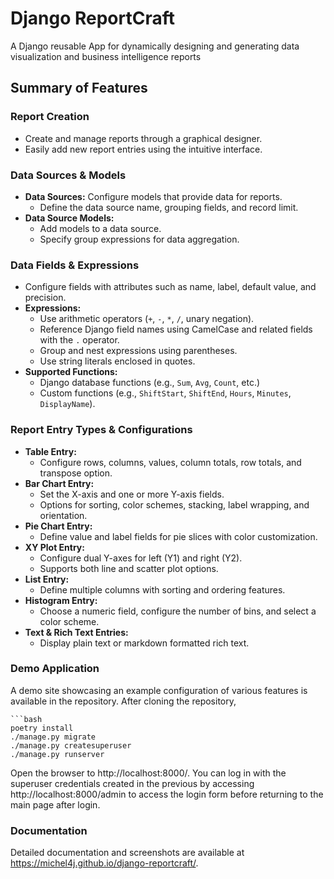 # Django ReportCraft
A Django reusable App for dynamically designing and generating data visualization and 
business intelligence reports

## Summary of Features

### Report Creation
- Create and manage reports through a graphical designer.
- Easily add new report entries using the intuitive interface.

### Data Sources & Models
- **Data Sources:** Configure models that provide data for reports.  
  - Define the data source name, grouping fields, and record limit.
- **Data Source Models:**  
  - Add models to a data source.
  - Specify group expressions for data aggregation.

### Data Fields & Expressions
- Configure fields with attributes such as name, label, default value, and precision.
- **Expressions:**  
  - Use arithmetic operators (`+`, `-`, `*`, `/`, unary negation).
  - Reference Django field names using CamelCase and related fields with the `.` operator.
  - Group and nest expressions using parentheses.
  - Use string literals enclosed in quotes.
- **Supported Functions:**  
  - Django database functions (e.g., `Sum`, `Avg`, `Count`, etc.)
  - Custom functions (e.g., `ShiftStart`, `ShiftEnd`, `Hours`, `Minutes`, `DisplayName`).

### Report Entry Types & Configurations
- **Table Entry:**  
  - Configure rows, columns, values, column totals, row totals, and transpose option.
- **Bar Chart Entry:**  
  - Set the X-axis and one or more Y-axis fields.
  - Options for sorting, color schemes, stacking, label wrapping, and orientation.
- **Pie Chart Entry:**  
  - Define value and label fields for pie slices with color customization.
- **XY Plot Entry:**  
  - Configure dual Y-axes for left (Y1) and right (Y2).
  - Supports both line and scatter plot options.
- **List Entry:**  
  - Define multiple columns with sorting and ordering features.
- **Histogram Entry:**  
  - Choose a numeric field, configure the number of bins, and select a color scheme.
- **Text & Rich Text Entries:**  
  - Display plain text or markdown formatted rich text.

### Demo Application
A demo site showcasing an example configuration of various features is available in the repository. After cloning
the repository,

    ```bash
    poetry install
    ./manage.py migrate
    ./manage.py createsuperuser
    ./manage.py runserver
 
 Open the browser to http://localhost:8000/. You can log in with the superuser credentials created in the previous 
 by accessing http://localhost:8000/admin to access the login form before returning to the main page after login.
 
### Documentation

Detailed documentation and screenshots are available at https://michel4j.github.io/django-reportcraft/. 